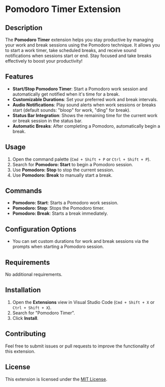 # Pomodoro Timer Extension

## Description

The **Pomodoro Timer** extension helps you stay productive by managing your work and break sessions using the Pomodoro technique. It allows you to start a work timer, take scheduled breaks, and receive sound notifications when sessions start or end. Stay focused and take breaks effectively to boost your productivity!

## Features

- **Start/Stop Pomodoro Timer**: Start a Pomodoro work session and automatically get notified when it's time for a break.
- **Customizable Durations**: Set your preferred work and break intervals.
- **Audio Notifications**: Play sound alerts when work sessions or breaks start (default sounds: "bloop" for work, "ding" for break).
- **Status Bar Integration**: Shows the remaining time for the current work or break session in the status bar.
- **Automatic Breaks**: After completing a Pomodoro, automatically begin a break.

## Usage

1. Open the command palette (`Cmd + Shift + P` or `Ctrl + Shift + P`).
2. Search for **Pomodoro: Start** to begin a Pomodoro session.
3. Use **Pomodoro: Stop** to stop the current session.
4. Use **Pomodoro: Break** to manually start a break.

## Commands

- **Pomodoro: Start**: Starts a Pomodoro work session.
- **Pomodoro: Stop**: Stops the Pomodoro timer.
- **Pomodoro: Break**: Starts a break immediately.

## Configuration Options

- You can set custom durations for work and break sessions via the prompts when starting a Pomodoro session.

## Requirements

No additional requirements.

## Installation

1. Open the **Extensions** view in Visual Studio Code (`Cmd + Shift + X` or `Ctrl + Shift + X`).
2. Search for "Pomodoro Timer".
3. Click **Install**.

## Contributing

Feel free to submit issues or pull requests to improve the functionality of this extension.

## License

This extension is licensed under the [MIT License](LICENSE).
